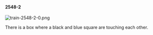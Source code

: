 #### 2548-2
![train-2548-2-0.png](https://github.com/lil-lab/nlvr/raw/master/nlvr/train/images/21/train-2548-2-0.png "train-2548-2-0.png")

There is a box where a black and blue square are touching each other.